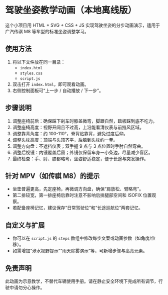 # 驾驶坐姿教学动画（本地离线版）

这个小项目用 HTML + SVG + CSS + JS 实现驾驶坐姿的分步动画演示，适用于广汽传祺 M8 等车型的标准坐姿调整学习。

## 使用方法
1. 将以下文件放在同一目录：
   - `index.html`
   - `styles.css`
   - `script.js`
2. 双击打开 `index.html`，即可观看动画。
3. 右侧控制面板可“上一步 / 自动播放 / 下一步”。

## 步骤说明
1. 调整座椅前后：确保踩下刹车时膝盖微弯，脚跟自然，踏板踩到底不吃力。
2. 调整座椅高度：视野开阔且不过高，上沿能看清仪表与前挡风区域。
3. 调整靠背角度：约 100-110°，脊背贴靠背，避免过度后仰。
4. 调整头枕高度：顶端与头顶齐平，后脑到头枕约一拳。
5. 调整方向盘：不遮挡仪表；双手握 9 点与 3 点位置时手肘自然弯曲。
6. 调整后视镜：内镜覆盖后窗；外镜仅保留车身一小条边，尽量减少盲区。
7. 最终检查：手、肘、膝都略弯，坐姿舒适稳定，便于长途与突发操作。

## 针对 MPV（如传祺 M8）的提示
- 坐垫普遍更高，先定座椅，再微调方向盘，确保“肩放松、臂略弯”。
- 第二排较宽，第一排座椅后靠时注意不影响后排腿部空间和 ISOFIX 位置观察。
- 若配备座椅记忆，建议保存“日常驾驶位”和“长途巡航位”两套记忆。

## 自定义与扩展
- 你可以在 `script.js` 的 `steps` 数组中修改每步文案或动画参数（如角度/位移）。
- 如需增加“涉水视野提示”“雨天除雾演示”等，可新增步骤与高亮元素。

## 免责声明
此动画为示意教学，不替代车辆使用手册。请在静止安全环境下完成所有调节，行驶中请勿分心操作。